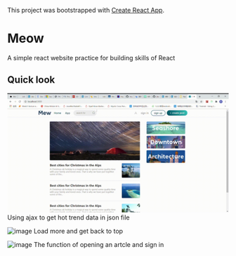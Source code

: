 This project was bootstrapped with [Create React App](https://github.com/facebook/create-react-app).

# Meow
A simple react website practice for building skills of React

## Quick look

![image](https://github.com/jitacoco/Meow/blob/main/React-App-Google-Chrome-2020-10-19-14-41-59.gif)
Using ajax to get hot trend data in json file


![image](https://github.com/jitacoco/Meow/blob/main/React-App-Google-Chrome-2020-10-19-15-07-23%20(1).gif)
Load more and get back to top


![image](https://github.com/jitacoco/Meow/blob/main/React-App-Google-Chrome-2020-10-19-15-07-49_1.gif)
The function of opening an artcle and sign in
